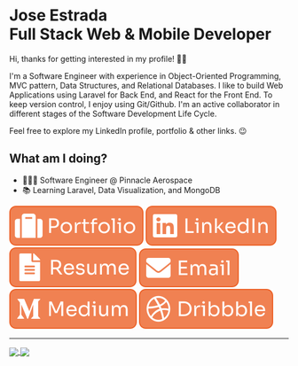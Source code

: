 # Jose Estrada<br>Full Stack Web & Mobile Developer

Hi, thanks for getting interested in my profile! 👋🏽

I'm a Software Engineer with experience in Object-Oriented Programming, MVC pattern, Data Structures, and Relational Databases. I like to build Web Applications using Laravel for Back End, and React for the Front End. To keep version control, I enjoy using Git/Github. I'm an active collaborator in different stages of the Software Development Life Cycle.

Feel free to explore my LinkedIn profile, portfolio & other links. 😉

## What am I doing?

- 👨🏽‍💻 Software Engineer @ Pinnacle Aerospace
- 📚 Learning Laravel, Data Visualization, and MongoDB

[![alt text][1.1]][1]
[![alt text][2.1]][2]
[![alt text][3.1]][3]
[![alt text][4.1]][4]
[![alt text][5.1]][5]
[![alt text][6.1]][6]

<hr>

<a href="https://github.com/nadiemedicejose">
  <img align="center" src="https://github-readme-stats.vercel.app/api/top-langs/?username=nadiemedicejose&title_color=FFF&bg_color=000&theme=dark" />
</a>
<a href="https://github.com/nadiemedicejose">
  <img align="center" src="https://github-readme-stats.vercel.app/api?username=nadiemedicejose&title_color=FFF&bg_color=000&show_icons=true&count_private=true&theme=dark" />
</a>

[1.1]: /tags/Portfolio.svg "Portfolio"
[2.1]: /tags/LinkedIn.svg "LinkedIn"
[3.1]: /tags/Resume.svg "Resume"
[4.1]: /tags/Email.svg "Email"
[5.1]: /tags/Medium.svg "Medium"
[6.1]: /tags/Dribbble.svg "Dribble"

[1]: https://nadiemedicejose.web.app
[2]: https://www.linkedin.com/in/nadiemedicejose/
[3]: https://nadiemedicejose.web.app/resume
[4]: mailto:nadiemedicejose@icloud.com
[5]: https://nadiemedicejose.medium.com
[6]: https://dribbble.com/nadiemedicejose
